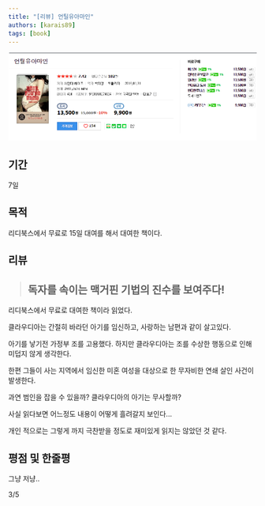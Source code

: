 ```yaml
---
title: "[리뷰] 언틸유아마인"
authors: [karais89]
tags: [book]
---
```


![book image](./15.png)

## 기간

7일

## 목적

리디북스에서 무료로 15일 대여를 해서 대여한 책이다.

## 리뷰

> ## 독자를 속이는 맥거핀 기법의 진수를 보여주다!

리디북스에서 무료로 대여한 책이라 읽었다.

클라우디아는 간절히 바라던 아기를 임신하고, 사랑하는 남편과 같이 살고있다.

아기를 낳기전 가정부 조를 고용했다. 하지만 클라우디아는 조를 수상한 행동으로 인해 미덥지 않게 생각한다. 

한편 그들이 사는 지역에서 임신한 미혼 여성을 대상으로 한 무자비한 연쇄 살인 사건이 발생한다.

과연 범인을 잡을 수 있을까? 클라우디아의 아기는 무사할까?

사실 읽다보면 어느정도 내용이 어떻게 흘려갈지 보인다...

개인 적으로는 그렇게 까지 극찬받을 정도로 재미있게 읽지는 않았던 것 같다.

## 평점 및 한줄평

그냥 저냥..

3/5